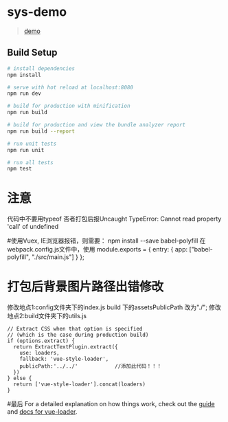 # sys-demo

> [demo](http://panjiachen.github.io/vue-element-admin)

## Build Setup

``` bash
# install dependencies
npm install

# serve with hot reload at localhost:8080
npm run dev

# build for production with minification
npm run build

# build for production and view the bundle analyzer report
npm run build --report

# run unit tests
npm run unit

# run all tests
npm test
```
# 注意
代码中不要用typeof 否者打包后报Uncaught TypeError: Cannot read property 'call' of undefined

#使用Vuex, IE浏览器报错，则需要：
npm install --save babel-polyfill
在webpack.config.js文件中，使用
module.exports = {
  entry: {
    app: ["babel-polyfill", "./src/main.js"]
  }
};
# 打包后背景图片路径出错修改
修改地点1:config文件夹下的index.js build 下的assetsPublicPath 改为"./";
修改地点2:build文件夹下的utils.js
```
// Extract CSS when that option is specified
// (which is the case during production build)
if (options.extract) {
  return ExtractTextPlugin.extract({
    use: loaders,
    fallback: 'vue-style-loader',
    publicPath:'../../'            //添加此代码！！！
  })
} else {
  return ['vue-style-loader'].concat(loaders)
}
```
#最后
For a detailed explanation on how things work, check out the [guide](http://vuejs-templates.github.io/webpack/) and [docs for vue-loader](http://vuejs.github.io/vue-loader).
